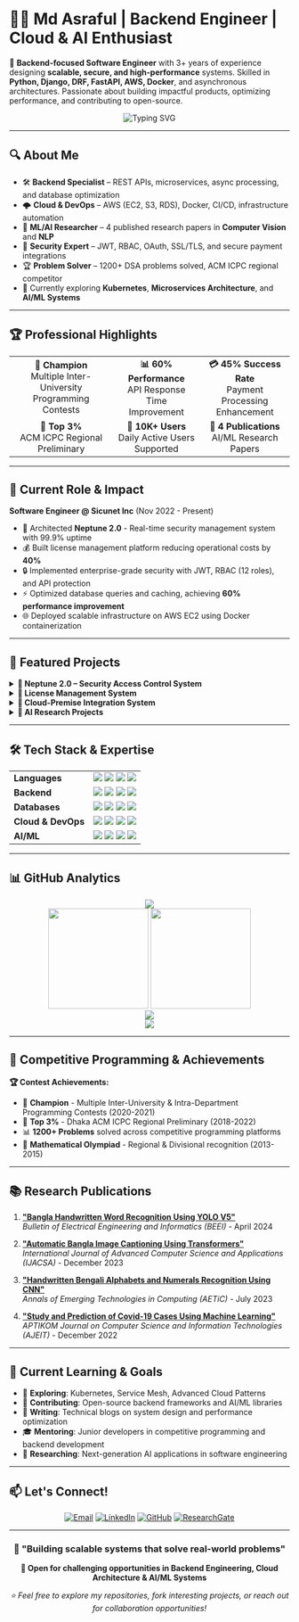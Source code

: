 # 👨‍💻 Md Asraful | Backend Engineer | Cloud & AI Enthusiast

🚀 **Backend-focused Software Engineer** with 3+ years of experience designing **scalable, secure, and high-performance** systems. Skilled in **Python, Django, DRF, FastAPI, AWS, Docker**, and asynchronous architectures. Passionate about building impactful products, optimizing performance, and contributing to open-source.

<div align="center">
  <img src="https://readme-typing-svg.herokuapp.com?font=Fira+Code&pause=1000&color=36BCF7&width=435&lines=Backend+Engineer+%7C+3%2B+Years;Python+%7C+Django+%7C+FastAPI+Expert;AWS+%7C+Docker+%7C+Microservices;1200%2B+Problems+Solved;Research+Publications+in+AI%2FML" alt="Typing SVG" />
</div>

---

## 🔍 About Me
- 🛠 **Backend Specialist** – REST APIs, microservices, async processing, and database optimization
- 🌩 **Cloud & DevOps** – AWS (EC2, S3, RDS), Docker, CI/CD, infrastructure automation
- 🤖 **ML/AI Researcher** – 4 published research papers in **Computer Vision** and **NLP**
- 🔐 **Security Expert** – JWT, RBAC, OAuth, SSL/TLS, and secure payment integrations
- 🏆 **Problem Solver** – 1200+ DSA problems solved, ACM ICPC regional competitor
- 🎯 Currently exploring **Kubernetes**, **Microservices Architecture**, and **AI/ML Systems**

---

## 🏆 Professional Highlights
<table>
<tr>
<td align="center"><strong>🥇 Champion</strong><br/>Multiple Inter-University Programming Contests</td>
<td align="center"><strong>📊 60% Performance</strong><br/>API Response Time Improvement</td>
<td align="center"><strong>💳 45% Success Rate</strong><br/>Payment Processing Enhancement</td>
</tr>
<tr>
<td align="center"><strong>🎯 Top 3%</strong><br/>ACM ICPC Regional Preliminary</td>
<td align="center"><strong>👥 10K+ Users</strong><br/>Daily Active Users Supported</td>
<td align="center"><strong>📄 4 Publications</strong><br/>AI/ML Research Papers</td>
</tr>
</table>

---

## 💼 Current Role & Impact
**Software Engineer @ Sicunet Inc** (Nov 2022 - Present)
- 🚀 Architected **Neptune 2.0** - Real-time security management system with 99.9% uptime
- 💰 Built license management platform reducing operational costs by **40%**
- 🔒 Implemented enterprise-grade security with JWT, RBAC (12 roles), and API protection
- ⚡ Optimized database queries and caching, achieving **60% performance improvement**
- 🌐 Deployed scalable infrastructure on AWS EC2 using Docker containerization

---

## 📂 Featured Projects

<details>
<summary><strong>🌟 Neptune 2.0 – Security Access Control System</strong></summary>

> **Live System**: [demo.sicunet.com/login](http://demo.sicunet.com/login)

**Embedded OS & browser-managed system for real-time control of NVRs, cameras, Facegate, readers**

**Tech Stack**: `Django` `DRF` `PostgreSQL` `AWS EC2` `Docker` `Redis` `JWT`

**Key Features**:
- 🔐 Multi-tenant architecture with role-based access control (12 roles)
- ⚡ Real-time device monitoring and control APIs
- 🏗️ Custom proxy server for dynamic database management
- 📊 Query optimization achieving 60% faster response times
- 🛡️ Enterprise security with JWT authentication and API rate limiting

**Impact**: Supporting 100+ enterprise clients with 99.9% uptime
</details>

<details>
<summary><strong>🌟 License Management System</strong></summary>

> **Live System**: [n2license.sicunet.com](https://n2license.sicunet.com)

**Scalable platform handling 10K+ daily users for license purchases and renewals**

**Tech Stack**: `Django` `DRF` `Celery` `RabbitMQ` `Square API` `PostgreSQL`

**Key Features**:
- 💳 Secure payment integration with tokenization and webhooks
- 🤖 Automated renewal system using Celery background tasks
- 📈 Advanced analytics and reporting dashboard
- 🔒 PCI-compliant payment processing
- 📱 RESTful APIs for mobile and web clients

**Impact**: 45% increase in checkout success rates, 40% operational cost reduction
</details>

<details>
<summary><strong>🌟 Cloud-Premise Integration System</strong></summary>

**Secure proxy & tunnel mechanism connecting cloud and on-premise services**

**Tech Stack**: `Django` `MySQL` `SSL/TLS` `Proxy Servers` `Docker`

**Key Features**:
- 🌐 Seamless hybrid cloud architecture
- 🔒 End-to-end encryption with industry compliance
- 🛡️ Advanced security with proxy, tunnel, and relay servers
- 📡 Real-time data synchronization
- 🔄 Auto-failover and load balancing

**Impact**: 50% reduction in system downtime, enhanced security posture
</details>

<details>
<summary><strong>🧠 AI Research Projects</strong></summary>

### [Bangla Handwritten Word Recognition](https://doi.org/10.11591/eei.v13i3.6953)
**YOLOv5-based handwritten word recognition for Bangla text**
- 📊 **Published**: BEEI Journal (April 2024)
- 🤖 Custom YOLO implementation with transfer learning
- 📈 Achieved 94.2% accuracy on handwritten Bengali text

### [Automatic Bangla Image Captioning](https://doi.org/10.14569/IJACSA.2023.0141260)
**Transformer-based image captioning for Bengali language**
- 📊 **Published**: IJACSA (December 2023)
- 🔤 Seq2Seq architecture with attention mechanism
- 🖼️ Custom Bengali image-text dataset creation
</details>

---

## 🛠 Tech Stack & Expertise

<table>
<tr>
<td><strong>Languages</strong></td>
<td>
  <img src="https://img.shields.io/badge/Python-3776AB?style=flat&logo=python&logoColor=white" />
  <img src="https://img.shields.io/badge/JavaScript-F7DF1E?style=flat&logo=javascript&logoColor=black" />
  <img src="https://img.shields.io/badge/C++-00599C?style=flat&logo=cplusplus&logoColor=white" />
  <img src="https://img.shields.io/badge/SQL-4479A1?style=flat&logo=postgresql&logoColor=white" />
</td>
</tr>
<tr>
<td><strong>Backend</strong></td>
<td>
  <img src="https://img.shields.io/badge/Django-092E20?style=flat&logo=django&logoColor=white" />
  <img src="https://img.shields.io/badge/DRF-ff1709?style=flat&logo=django&logoColor=white" />
  <img src="https://img.shields.io/badge/FastAPI-009688?style=flat&logo=fastapi&logoColor=white" />
  <img src="https://img.shields.io/badge/Celery-37814A?style=flat&logo=celery&logoColor=white" />
</td>
</tr>
<tr>
<td><strong>Databases</strong></td>
<td>
  <img src="https://img.shields.io/badge/PostgreSQL-336791?style=flat&logo=postgresql&logoColor=white" />
  <img src="https://img.shields.io/badge/MongoDB-47A248?style=flat&logo=mongodb&logoColor=white" />
  <img src="https://img.shields.io/badge/Redis-DC382D?style=flat&logo=redis&logoColor=white" />
  <img src="https://img.shields.io/badge/MySQL-4479A1?style=flat&logo=mysql&logoColor=white" />
</td>
</tr>
<tr>
<td><strong>Cloud & DevOps</strong></td>
<td>
  <img src="https://img.shields.io/badge/AWS-232F3E?style=flat&logo=amazon-aws&logoColor=white" />
  <img src="https://img.shields.io/badge/Docker-2496ED?style=flat&logo=docker&logoColor=white" />
  <img src="https://img.shields.io/badge/GitHub_Actions-2088FF?style=flat&logo=github-actions&logoColor=white" />
  <img src="https://img.shields.io/badge/Linux-FCC624?style=flat&logo=linux&logoColor=black" />
</td>
</tr>
<tr>
<td><strong>AI/ML</strong></td>
<td>
  <img src="https://img.shields.io/badge/TensorFlow-FF6F00?style=flat&logo=tensorflow&logoColor=white" />
  <img src="https://img.shields.io/badge/PyTorch-EE4C2C?style=flat&logo=pytorch&logoColor=white" />
  <img src="https://img.shields.io/badge/OpenCV-5C3EE8?style=flat&logo=opencv&logoColor=white" />
  <img src="https://img.shields.io/badge/Scikit_Learn-F7931E?style=flat&logo=scikit-learn&logoColor=white" />
</td>
</tr>
</table>

---

## 📊 GitHub Analytics

<div align="center">
  <img src="https://komarev.com/ghpvc/?username=AsrafuLKadult&label=Profile%20Views&color=0e75b6&style=flat" />
</div>

<div align="center">
  <img height="180em" src="https://github-readme-stats.vercel.app/api?username=AsrafuLKadult&show_icons=true&theme=radical&hide_border=true&count_private=true" />
  <img height="180em" src="https://github-readme-stats.vercel.app/api/top-langs/?username=AsrafuLKadult&layout=compact&theme=radical&hide_border=true" />
</div>

<div align="center">
  <img src="https://github-readme-streak-stats.herokuapp.com/?user=AsrafuLKadult&theme=radical&hide_border=true" />
</div>

<div align="center">
  <img src="https://github-readme-activity-graph.vercel.app/graph?username=AsrafuLKadult&theme=react-dark&hide_border=true" />
</div>

---

## 🏅 Competitive Programming & Achievements

**🏆 Contest Achievements:**
- 🥇 **Champion** - Multiple Inter-University & Intra-Department Programming Contests (2020-2021)
- 🎯 **Top 3%** - Dhaka ACM ICPC Regional Preliminary (2018-2022)
- 📊 **1200+ Problems** solved across competitive programming platforms
- 🏅 **Mathematical Olympiad** - Regional & Divisional recognition (2013-2015)

---

## 📚 Research Publications

1. **["Bangla Handwritten Word Recognition Using YOLO V5"](https://doi.org/10.11591/eei.v13i3.6953)**  
   *Bulletin of Electrical Engineering and Informatics (BEEI)* - April 2024

2. **["Automatic Bangla Image Captioning Using Transformers"](http://dx.doi.org/10.14569/IJACSA.2023.01411113)**  
   *International Journal of Advanced Computer Science and Applications (IJACSA)* - December 2023

3. **["Handwritten Bengali Alphabets and Numerals Recognition Using CNN"](http://aetic.theiaer.org/archive/v7/v7n3/p3.html)**  
   *Annals of Emerging Technologies in Computing (AETiC)* - July 2023

4. **["Study and Prediction of Covid-19 Cases Using Machine Learning"](https://universepg.com/journal-details/ajeit/study-and-prediction-of-covid-19-cases-and-vaccinations-using-machine-learning-in-bangladesh)**  
   *APTIKOM Journal on Computer Science and Information Technologies (AJEIT)* - December 2022

---

## 🎯 Current Learning & Goals

- 🚀 **Exploring**: Kubernetes, Service Mesh, Advanced Cloud Patterns
- 🤝 **Contributing**: Open-source backend frameworks and AI/ML libraries  
- 📝 **Writing**: Technical blogs on system design and performance optimization
- 🎓 **Mentoring**: Junior developers in competitive programming and backend development
- 🔬 **Researching**: Next-generation AI applications in software engineering

---

## 📫 Let's Connect!

<div align="center">

[![Email](https://img.shields.io/badge/Email-D14836?style=for-the-badge&logo=gmail&logoColor=white)](mailto:mdasrafulm333@gmail.com)
[![LinkedIn](https://img.shields.io/badge/LinkedIn-0077B5?style=for-the-badge&logo=linkedin&logoColor=white)](https://linkedin.com/in/mdasraful)
[![GitHub](https://img.shields.io/badge/GitHub-181717?style=for-the-badge&logo=github&logoColor=white)](https://github.com/AsrafuLKadult)
[![ResearchGate](https://img.shields.io/badge/ResearchGate-00CCBB?style=for-the-badge&logo=researchgate&logoColor=white)](https://www.researchgate.net/profile/Md-Asraful-4/research)

</div>

---

<div align="center">

### 🚀 "Building scalable systems that solve real-world problems"

**💼 Open for challenging opportunities in Backend Engineering, Cloud Architecture & AI/ML Systems**

*⭐ Feel free to explore my repositories, fork interesting projects, or reach out for collaboration opportunities!*

</div>
